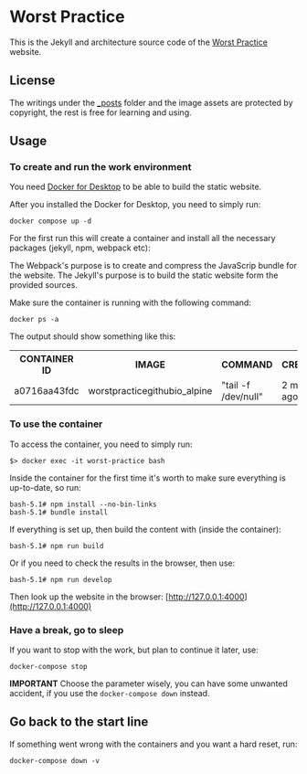 # Worst Practice

This is the Jekyll and architecture source code of the [Worst Practice](https://www.worstpractice.dev) website.

## License

The writings under the [_posts](./src/_posts) folder and the image assets are protected by copyright, the rest is free for learning and using.

## Usage

### To create and run the work environment

You need [Docker for Desktop](https://www.docker.com/products/docker-desktop) to be able to build the static website.

After you installed the Docker for Desktop, you need to simply run:

```
docker compose up -d
```

For the first run this will create a container and install all the necessary packages (jekyll, npm, webpack etc):

The Webpack's purpose is to create and compress the JavaScrip bundle for the website.
The Jekyll's purpose is to build the static website form the provided sources.

Make sure the container is running with the following command:

```
docker ps -a
```

The output should show something like this:

<table>
    <tr>
        <th>CONTAINER ID</th><th>IMAGE</th><th>COMMAND</th><th>CREATED</th><th>STATUS</th><th>PORTS</th><th>NAMES</th>
    </tr>
    <tr>
        <td>a0716aa43fdc</td><td>worstpracticegithubio_alpine</td><td>"tail -f /dev/null"</td><td>2 minutes ago</td><td>Up 2 minutes</td><td>0.0.0.0:4000->4000/tcp</td><td>worst-practice</td>
    </tr>
</table>


### To use the container

To access the container, you need to simply run:

```
$> docker exec -it worst-practice bash
```

Inside the container for the first time it's worth to make sure everything is up-to-date, so run:

```
bash-5.1# npm install --no-bin-links
bash-5.1# bundle install
```
If everything is set up, then build the content with (inside the container):

```
bash-5.1# npm run build
```

Or if you need to check the results in the browser, then use:
```
bash-5.1# npm run develop 
```

Then look up the website in the browser: [http://127.0.0.1:4000](http://127.0.0.1:4000)

### Have a break, go to sleep

If you want to stop with the work, but plan to continue it later, use:

```
docker-compose stop
```

**IMPORTANT** Choose the parameter wisely, you can have some unwanted accident, if you use the `docker-compose down` instead.

## Go back to the start line

If something went wrong with the containers and you want a hard reset, run:

```
docker-compose down -v
```
